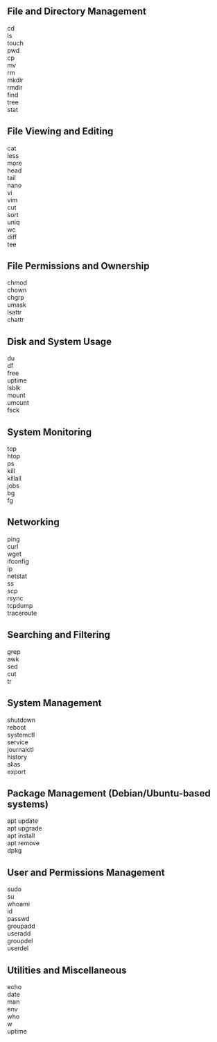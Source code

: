 ## **File and Directory Management**
cd  
ls  
touch  
pwd  
cp  
mv  
rm  
mkdir  
rmdir  
find  
tree  
stat  

## **File Viewing and Editing**
cat  
less  
more  
head  
tail  
nano  
vi  
vim  
cut  
sort  
uniq  
wc  
diff  
tee  

## **File Permissions and Ownership**
chmod  
chown  
chgrp  
umask  
lsattr  
chattr  

## **Disk and System Usage**
du  
df  
free  
uptime  
lsblk  
mount  
umount  
fsck  

## **System Monitoring**
top  
htop  
ps  
kill  
killall  
jobs  
bg  
fg  

## **Networking**
ping  
curl  
wget  
ifconfig  
ip  
netstat  
ss  
scp  
rsync  
tcpdump  
traceroute  

## **Searching and Filtering**
grep  
awk  
sed  
cut  
tr  

## **System Management**
shutdown  
reboot  
systemctl  
service  
journalctl  
history  
alias  
export  

## **Package Management (Debian/Ubuntu-based systems)**
apt update  
apt upgrade  
apt install  
apt remove  
dpkg  

## **User and Permissions Management**
sudo  
su  
whoami  
id  
passwd  
groupadd  
useradd  
groupdel  
userdel  

## **Utilities and Miscellaneous**
echo  
date  
man  
env  
who  
w  
uptime  
